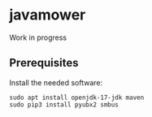 # javamower

Work in progress

## Prerequisites

Install the needed software:

```
sudo apt install openjdk-17-jdk maven
sudo pip3 install pyubx2 smbus
```